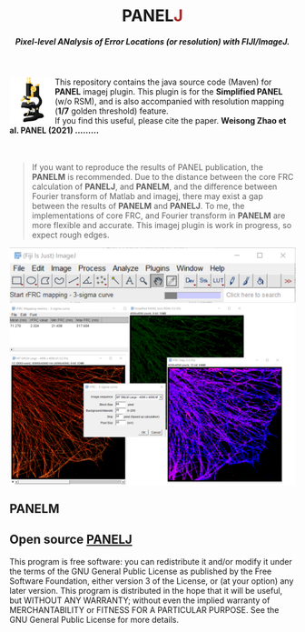 <p>
<h1 align="center">PANEL<font color="brown">J</font></h1>
<h5 align="center">Pixel-level ANalysis of Error Locations (or resolution) with FIJI/ImageJ.</h5>
</p>
</br>
<p>
<img src='/img/imagej-128.png' align="left" width=80>
</p>

This repository contains the java source code (Maven) for <b>PANEL</b> imagej plugin. This plugin is for the <b>Simplified PANEL</b> (w/o RSM), and is also accompanied with resolution mapping (<b>1/7</b> golden threshold) feature.
</br>
If you find this useful, please cite the paper.
<b>Weisong Zhao et al. PANEL (2021) .........</b>
</br>
</br>
</br>
>If you want to reproduce the results of PANEL publication, the <b>PANELM</b> is recommended. Due to the distance between the core FRC calculation of <b>PANELJ</b>, and <b>PANELM</b>, and the difference between Fourier transform of Matlab and imagej, there may exist a gap between the results of <b>PANELM</b> and <b>PANELJ</b>. To me, the implementations of core FRC, and Fourier transform in <b>PANELM</b>  are more flexible and accurate. This imagej plugin is work in progress, so expect rough edges. 

<p align='center'>
<img src='/img/PANELJ.png' align="center" width=800>
</p>

## PANELM

## Open source [PANELJ](https://github.com/WeisongZhao/PANELJ)
This program is free software: you can redistribute it and/or modify it under the terms of the GNU General Public License as published by the Free Software Foundation, either version 3 of the License, or (at your option) any later version. This program is distributed in the hope that it will be useful, but WITHOUT ANY WARRANTY; without even the implied warranty of MERCHANTABILITY or FITNESS FOR A PARTICULAR PURPOSE. See the GNU General Public License for more details.